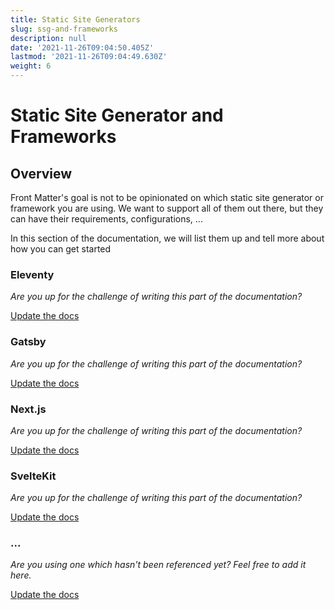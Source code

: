 ```yaml
---
title: Static Site Generators
slug: ssg-and-frameworks
description: null
date: '2021-11-26T09:04:50.405Z'
lastmod: '2021-11-26T09:04:49.630Z'
weight: 6
---
```


# Static Site Generator and Frameworks

## Overview

Front Matter's goal is not to be opinionated on which static site generator or framework you are using. We want to support all of them out there, but they can have their requirements, configurations, ...

In this section of the documentation, we will list them up and tell more about how you can get started

### Eleventy

*Are you up for the challenge of writing this part of the documentation?*

[Update the docs](https://github.com/FrontMatter/web-documentation-nextjs/edit/main/content/docs/ssg.md)

### Gatsby

*Are you up for the challenge of writing this part of the documentation?*

[Update the docs](https://github.com/FrontMatter/web-documentation-nextjs/edit/main/content/docs/ssg.md)

### Next.js

*Are you up for the challenge of writing this part of the documentation?*

[Update the docs](https://github.com/FrontMatter/web-documentation-nextjs/edit/main/content/docs/ssg.md)

### SvelteKit

*Are you up for the challenge of writing this part of the documentation?*

[Update the docs](https://github.com/FrontMatter/web-documentation-nextjs/edit/main/content/docs/ssg.md)

### ...

*Are you using one which hasn't been referenced yet? Feel free to add it here.*

[Update the docs](https://github.com/FrontMatter/web-documentation-nextjs/edit/main/content/docs/ssg.md)